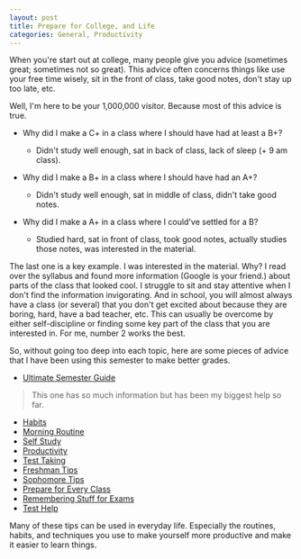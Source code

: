 ```yaml
---
layout: post
title: Prepare for College, and Life
categories: General, Productivity
---
```


When you're start out at college, many people give you advice (sometimes great; sometimes not so great). This advice often concerns things like use your free time wisely, sit in the front of class, take good notes, don't stay up too late, etc.

Well, I'm here to be your 1,000,000 visitor. Because most of this advice is true.

- Why did I make a C+ in a class where I should have had at least a B+?
    - Didn't study well enough, sat in back of class, lack of sleep (+ 9 am class).

- Why did I make a B+ in a class where I should have had an A+?
    - Didn't study well enough, sat in middle of class, didn't take good notes.

- Why did I make a A+ in a class where I could've settled for a B?
    - Studied hard, sat in front of class, took good notes, actually studies those notes, was interested in the material.

The last one is a key example.
I was interested in the material.
Why?
I read over the syllabus and found more information (Google is your friend.) about parts of the class that looked cool.
I struggle to sit and stay attentive when I don't find the information invigorating. And in school, you will almost always have a class (or several) that you don't get excited about because they are boring, hard, have a bad teacher, etc. This can usually be overcome by either self-discipline or finding some key part of the class that you are interested in. For me, number 2 works the best.

So, without going too deep into each topic, here are some pieces of advice that I have been using this semester to make better grades.

- [Ultimate Semester Guide](http://www.wtfprofessor.com/the-ultimate-guide-to-kicking-ass-next-semester/)

> This one has so much information but has been my biggest help so far.

- [Habits](http://collegeinfogeek.com/habitrpg-review/)
- [Morning Routine](http://collegeinfogeek.com/morning-routine/)
- [Self Study](http://collegeinfogeek.com/self-study/)
- [Productivity](http://collegeinfogeek.com/productivity-hacks/)
- [Test Taking](http://collegeinfogeek.com/revision-test-taking-tips/)
- [Freshman Tips](http://collegeinfogeek.com/42-things-i-learned-freshman-year/)
- [Sophomore Tips](http://collegeinfogeek.com/27-college-tips-i-learned-sophomore-year/)
- [Prepare for Every Class](http://www.wtfprofessor.com/brain-dump/)
- [Remembering Stuff for Exams](http://www.wtfprofessor.com/how-not-to-blank-on-exam-problems-the-practice-of-active-recall/)
- [Test Help](http://www.wtfprofessor.com/i-feel-like-i-understand-everything-until/)

Many of these tips can be used in everyday life. Especially the routines, habits, and techniques you use to make yourself more productive and make it easier to learn things.